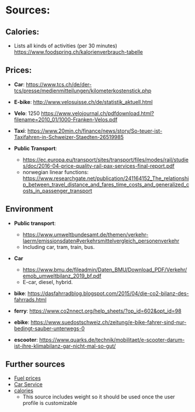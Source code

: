 

# Sources:

## Calories:
* Lists all kinds of activities (per 30 minutes)
https://www.foodspring.ch/kalorienverbrauch-tabelle 

## Prices: 
* **Car**: https://www.tcs.ch/de/der-tcs/presse/medienmitteilungen/kilometerkostenstick.php
* **E-bike**: http://www.velosuisse.ch/de/statistik_aktuell.html
* **Velo**: 1250 https://www.velojournal.ch/pdfdownload.html?filename=2010_01/1000-Franken-Velos.pdf
* **Taxi**: https://www.20min.ch/finance/news/story/So-teuer-ist-Taxifahren-in-Schweizer-Staedten-26519985

* **Public Transport**:
  * https://ec.europa.eu/transport/sites/transport/files/modes/rail/studies/doc/2016-04-price-quality-rail-pax-services-final-report.pdf 
  * norwegian linear functions: https://www.researchgate.net/publication/241164152_The_relationship_between_travel_distance_and_fares_time_costs_and_generalized_costs_in_passenger_transport 


## Environment
* **Public transport**:
  * https://www.umweltbundesamt.de/themen/verkehr-laerm/emissionsdaten#verkehrsmittelvergleich_personenverkehr  
  * Including car, tram, train, bus.

* **Car**
  * https://www.bmu.de/fileadmin/Daten_BMU/Download_PDF/Verkehr/emob_umweltbilanz_2019_bf.pdf 
  * E-car, diesel, hybrid.
* **bike**: https://dasfahrradblog.blogspot.com/2015/04/die-co2-bilanz-des-fahrrads.html 
* **ferry**: https://www.co2nnect.org/help_sheets/?op_id=602&opt_id=98
* **ebike**: https://www.suedostschweiz.ch/zeitung/e-bike-fahrer-sind-nur-bedingt-sauber-unterwegs-0
* **escooter**: https://www.quarks.de/technik/mobilitaet/e-scooter-darum-ist-ihre-klimabilanz-gar-nicht-mal-so-gut/


## Further sources
* [Fuel prices](https://www.tcs.ch/de/camping-reisen/reiseinformationen/wissenswertes/fahrkosten-gebuehren/benzinpreise.php)
* [Car Service](https://www.comparis.ch/autoversicherung/junglenker/analyse/auto-kosten)
* [calories](https://laufleistung.net/kalorienverbrauch-berechnen/) 
  * This source includes weight so it should be used once the user profile is customizable


